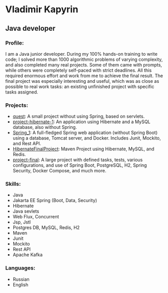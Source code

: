 # Vladimir Kapyrin

## Java developer

### Profile:

I am a Java junior developer. During my 100% hands-on training to write code; I solved more than 1000 algorithmic problems of varying complexity, and also completed many real projects. Some of them came with prompts, while others were completely self-paced with strict deadlines. All this required enormous effort and work from me to achieve the final result. The final project was especially interesting and useful, which was as close as possible to real work tasks: an existing unfinished project with specific tasks assigned.

### Projects:

- [quest](https://github.com/Kapyrin/quest): A small project without using Spring, based on servlets.
- [project-hibernate-1](https://github.com/Kapyrin/project-hibernate-1): An application using Hibernate and a MySQL database, also without Spring.
- [Spring_1](https://github.com/Kapyrin/Spring_1): A full-fledged Spring web application (without Spring Boot) using a database, Tomcat server, and Docker. Includes Junit, Mockito, and Rest API.
- [HibernateFinalProject](https://github.com/Kapyrin/HibernateFinalProject/): Maven Project using Hibernate, MySQL, and Redis.
- [project-final](https://github.com/Kapyrin/project-final): A large project with defined tasks, tests, various configurations, and use of Spring Boot, PostgreSQL, H2, Spring Security, Docker Compose, and much more.

### Skills:

- Java
- Jakarta EE Spring (Boot, Data, Security)
- Hibernate
- Java sevlets
- Web Flux, Concurrent
- Jsp, Jstl
- Postgres DB, MySQL, Redis, H2
- Maven
- Junit
- Mockito
- Rest API
- Apache Kafka

### Languages:

- Russian
- English
